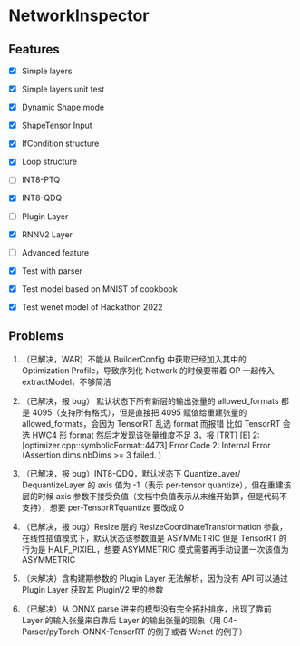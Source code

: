 # NetworkInspector

## Features

- [x] Simple layers

- [x] Simple layers unit test

- [x] Dynamic Shape mode

- [x] ShapeTensor Input

- [x] IfCondition structure

- [x] Loop structure

- [ ] INT8-PTQ

- [x] INT8-QDQ

- [ ] Plugin Layer

- [x] RNNV2 Layer

- [ ] Advanced feature

- [x] Test with parser

- [x] Test model based on MNIST of cookbook

- [x] Test wenet model of Hackathon 2022

## Problems

1. （已解决，WAR）不能从 BuilderConfig 中获取已经加入其中的 Optimization Profile，导致序列化 Network 的时候要带着 OP 一起传入 extractModel，不够简洁

2. （已解决，报 bug） 默认状态下所有新层的输出张量的 allowed_formats 都是 4095（支持所有格式），但是直接把 4095 赋值给重建张量的 allowed_formats，会因为 TensorRT 乱选 format 而报错
    比如 TensorRT 会选 HWC4 形 format 然后才发现该张量维度不足 3，报 [TRT] [E] 2: [optimizer.cpp::symbolicFormat::4473] Error Code 2: Internal Error (Assertion dims.nbDims >= 3 failed. )

3. （已解决，报 bug）INT8-QDQ，默认状态下 QuantizeLayer/ DequantizeLayer 的 axis 值为 -1（表示 per-tensor quantize），但在重建该层的时候 axis 参数不接受负值（文档中负值表示从末维开始算，但是代码不支持），想要 per-TensorRTquantize 要改成 0

4. （已解决，报 bug）Resize 层的 ResizeCoordinateTransformation 参数，在线性插值模式下，默认状态该参数值是 ASYMMETRIC 但是 TensorRT 的行为是 HALF_PIXIEL，想要 ASYMMETRIC 模式需要再手动设置一次该值为 ASYMMETRIC

5. （未解决）含构建期参数的 Plugin Layer 无法解析，因为没有 API 可以通过 Plugin Layer 获取其 PluginV2 里的参数

6. （已解决）从 ONNX parse 进来的模型没有完全拓扑排序，出现了靠前 Layer 的输入张量来自靠后 Layer 的输出张量的现象（用 04-Parser/pyTorch-ONNX-TensorRT 的例子或者 Wenet 的例子）
